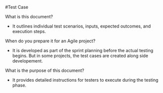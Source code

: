 #Test Case

What is this document?
- It outlines individual test scenarios, inputs, expected outcomes, and execution steps.

When do you prepare it for an Agile project?
- It is developed as part of the sprint planning before the actual testing begins. But in some projects, the test cases are created along side developement.

What is the purpose of this document?
- It provides detailed instructions for testers to execute during the testing phase.